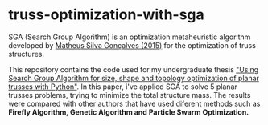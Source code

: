 # truss-optimization-with-sga

SGA (Search Group Algorithm) is an optimization metaheuristic algorithm developed by [Matheus Silva Gonçalves (2015)](https://www.researchgate.net/publication/274253521_Search_group_algorithm_A_new_metaheuristic_method_for_the_optimization_of_truss_structures) for the optimization of truss structures.

This repository contains the code used for my undergraduate thesis ["Using Search Group Algorithm for size, shape and topology optimization of planar trusses with Python"](https://repositorio.ufsc.br/handle/123456789/232531). In this paper, i've applied SGA to solve 5 planar trusses problems, trying to minimize the total structure mass. The results were compared with other authors that have used diferent methods such as **Firefly Algorithm, Genetic Algorithm and Particle Swarm Optimization.**
